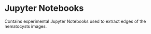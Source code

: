# Jupyter Notebooks

Contains experimental Jupyter Notebooks used to extract edges of the nematocysts images.


